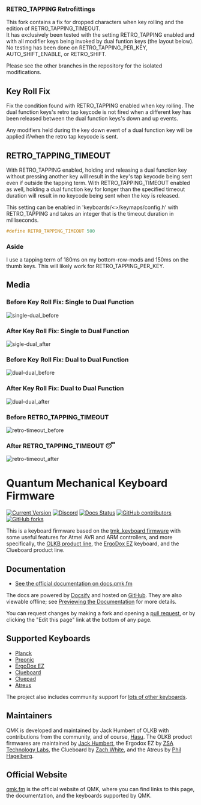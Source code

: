 ### RETRO_TAPPING Retrofittings 

This fork contains a fix for dropped characters when key rolling and the edition of RETRO_TAPPING_TIMEOUT.  
It has exclusively been tested with the setting RETRO_TAPPING enabled and 
with all modifier keys being invoked by dual funtion keys (the layout below).
No testing has been done on RETRO_TAPPING_PER_KEY, AUTO_SHIFT_ENABLE, or RETRO_SHIFT.

Please see the other branches in the repository for the isolated modifications.

## Key Roll Fix

Fix the condition found with RETRO_TAPPING enabled when key rolling. The dual function
keys's retro tap keycode is not fired when a different key has been released
between the dual function keys's down and up events.

Any modifiers held during the key down event of a dual function key will be applied if/when the
retro tap keycode is sent.

## RETRO_TAPPING_TIMEOUT

With RETRO_TAPPING enabled, holding and releasing a dual function key without pressing another key will result
in the key's tap keycode being sent even if outside the tapping term. With RETRO_TAPPING_TIMEOUT enabled as well,
holding a dual function key for longer than the specified timeout duration will result in no keycode being sent
when the key is released.

This setting can be enabled in 'keyboards/<>/keymaps/config.h' with RETRO_TAPPING
and takes an integer that is the timeout duration in milliseconds.

```c
#define RETRO_TAPPING_TIMEOUT 500
```

### Aside

I use a tapping term of 180ms on my bottom-row-mods and 150ms on the thumb keys.
This will likely work for RETRO_TAPPING_PER_KEY.

## Media

### Before Key Roll Fix: Single to Dual Function
![single-dual_before](https://github.com/JohnRigoni/qmk_firmware/assets/38547951/c35d61b2-b747-4631-99ab-3824578c59c2)

### After Key Roll Fix: Single to Dual Function
![sigle-dual_after](https://github.com/JohnRigoni/qmk_firmware/assets/38547951/632795aa-3f7f-4114-b10e-ecd8a44eb565)

### Before Key Roll Fix: Dual to Dual Function
![dual-dual_before](https://github.com/JohnRigoni/qmk_firmware/assets/38547951/378f80b2-175e-40a4-b5ef-55ac031cd5bc)

### After Key Roll Fix: Dual to Dual Function
![dual-dual_after](https://github.com/JohnRigoni/qmk_firmware/assets/38547951/2c4dfd69-8b80-4f70-9ba4-a7c580634c7d)

### Before RETRO_TAPPING_TIMEOUT
![retro-timeout_before](https://github.com/JohnRigoni/qmk_firmware/assets/38547951/302d71b5-96a0-4221-94cd-2c31279ae99c)

### After RETRO_TAPPING_TIMEOUT 😴
![retro-timeout_after](https://github.com/JohnRigoni/qmk_firmware/assets/38547951/4a79ced1-cf52-4c8f-b978-7a475f381753)


# Quantum Mechanical Keyboard Firmware

[![Current Version](https://img.shields.io/github/tag/qmk/qmk_firmware.svg)](https://github.com/qmk/qmk_firmware/tags)
[![Discord](https://img.shields.io/discord/440868230475677696.svg)](https://discord.gg/Uq7gcHh)
[![Docs Status](https://img.shields.io/badge/docs-ready-orange.svg)](https://docs.qmk.fm)
[![GitHub contributors](https://img.shields.io/github/contributors/qmk/qmk_firmware.svg)](https://github.com/qmk/qmk_firmware/pulse/monthly)
[![GitHub forks](https://img.shields.io/github/forks/qmk/qmk_firmware.svg?style=social&label=Fork)](https://github.com/qmk/qmk_firmware/)

This is a keyboard firmware based on the [tmk\_keyboard firmware](https://github.com/tmk/tmk_keyboard) with some useful features for Atmel AVR and ARM controllers, and more specifically, the [OLKB product line](https://olkb.com), the [ErgoDox EZ](https://ergodox-ez.com) keyboard, and the Clueboard product line.

## Documentation

* [See the official documentation on docs.qmk.fm](https://docs.qmk.fm)

The docs are powered by [Docsify](https://docsify.js.org/) and hosted on [GitHub](/docs/). They are also viewable offline; see [Previewing the Documentation](https://docs.qmk.fm/#/contributing?id=previewing-the-documentation) for more details.

You can request changes by making a fork and opening a [pull request](https://github.com/qmk/qmk_firmware/pulls), or by clicking the "Edit this page" link at the bottom of any page.

## Supported Keyboards

* [Planck](/keyboards/planck/)
* [Preonic](/keyboards/preonic/)
* [ErgoDox EZ](/keyboards/ergodox_ez/)
* [Clueboard](/keyboards/clueboard/)
* [Cluepad](/keyboards/clueboard/17/)
* [Atreus](/keyboards/atreus/)

The project also includes community support for [lots of other keyboards](/keyboards/).

## Maintainers

QMK is developed and maintained by Jack Humbert of OLKB with contributions from the community, and of course, [Hasu](https://github.com/tmk). The OLKB product firmwares are maintained by [Jack Humbert](https://github.com/jackhumbert), the Ergodox EZ by [ZSA Technology Labs](https://github.com/zsa), the Clueboard by [Zach White](https://github.com/skullydazed), and the Atreus by [Phil Hagelberg](https://github.com/technomancy).

## Official Website

[qmk.fm](https://qmk.fm) is the official website of QMK, where you can find links to this page, the documentation, and the keyboards supported by QMK.
